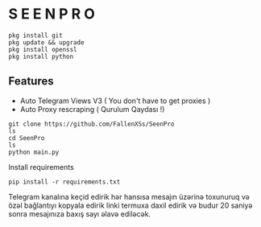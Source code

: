 # S E E N    P R O 
    pkg install git 
    pkg update && upgrade
    pkg install openssl
    pkg install python
                               

## Features
- Auto Telegram Views V3 ( You don't have to get proxies )
- Auto Proxy rescraping ( Qurulum Qaydası !)
```
git clone https://github.com/FallenXSs/SeenPro
ls
cd SeenPro
ls
python main.py
```

Install requirements
```
pip install -r requirements.txt
```
Telegram kanalına keçid edirik 
hər hansısa mesajın üzərinə toxunuruq və özəl bağlantıyı kopyala edirik
linki termuxa daxil edirik və budur 20 saniyə sonra mesajınıza baxış sayı əlavə ediləcək.
```
